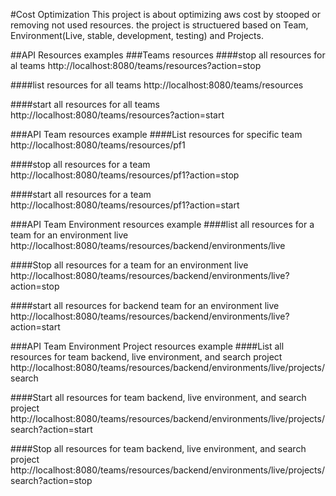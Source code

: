 #Cost Optimization 
This project is about optimizing aws cost by stooped or removing not used resources. the project is structuered based on Team, 
Environment(Live, stable, development, testing) and Projects.

##API Resources examples
###Teams resources
####stop all resources for al teams
http://localhost:8080/teams/resources?action=stop

####list resources for all teams
http://localhost:8080/teams/resources

####start all resources for all teams
http://localhost:8080/teams/resources?action=start

###API Team resources example
####List resources for specific team
http://localhost:8080/teams/resources/pf1

####stop all resources for a team
http://localhost:8080/teams/resources/pf1?action=stop

####start all resources for a team
http://localhost:8080/teams/resources/pf1?action=start


###API Team Environment resources example
####list all resources for a team for an environment live
http://localhost:8080/teams/resources/backend/environments/live

####Stop all resources for a team for an environment live
http://localhost:8080/teams/resources/backend/environments/live?action=stop

####start all resources for backend team for an environment live
http://localhost:8080/teams/resources/backend/environments/live?action=start


###API Team Environment Project resources example
####List all resources for team backend, live environment, and search project
http://localhost:8080/teams/resources/backend/environments/live/projects/search

####Start all resources for team backend, live environment, and search project
http://localhost:8080/teams/resources/backend/environments/live/projects/search?action=start

####Stop all resources for team backend, live environment, and search project
http://localhost:8080/teams/resources/backend/environments/live/projects/search?action=stop

